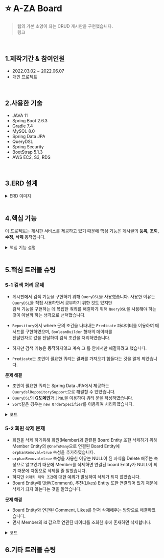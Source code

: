 # ⭐ A-ZA Board
> 웹의 기본 소양이 되는 CRUD 게시판을 구현했습니다.  
> 링크
<br>  

## 1.제작기간 & 참여인원  
- 2022.03.02 ~ 2022.06.07
- 개인 프로젝트
<br>

## 2.사용한 기술
- JAVA 11
- Spring Boot 2.6.3
- Gradle 7.4
- MySQL 8.0
- Spring Data JPA
- QueryDSL
- Spring Security
- BootStrap 5.1.3
- AWS EC2, S3, RDS
<br>

## 3.ERD 설계
<details>
<summary>ERD 이미지</summary>

<img src="https://user-images.githubusercontent.com/60730405/172790041-2d38a29b-210e-4e35-b77f-08b791484a8a.png" height="650px" width="750px">
</details>  

<br>

## 4.핵심 기능
이 프로젝트는 게시판 서비스를 제공하고 있기 때문에 핵심 기능은 게시글의 **등록**, **조회**, **수정**, **삭제** 동작입니다.  

<details>
<summary>핵심 기능 설명</summary>

### 4.1 전체 흐름
전체 흐름은 다음과 같습니다.  
이 흐름 안에서 **등록**, **조회**, **수정**, **삭제** 동작이 진행됩니다.  
<img src="https://user-images.githubusercontent.com/60730405/172858424-705cd5b1-33ca-4581-9f90-89e26eb68d6a.JPG" height="200px">

<details>
<summary>게시글 등록</summary>

#### Controller
<img src="https://user-images.githubusercontent.com/60730405/172861164-168637bb-9cef-4db2-b50e-b7a508f8ba09.JPG" height="400px">  
  
- BoardController에는 View에서 넘어온 데이터를 전달받아 처리합니다. ⭐ [코드 확인](https://github.com/moon-July5/SpringBoot_A-ZA/blob/d1c11ae1d7b3c8dd3141cb1908a8817f510a44c0/src/main/java/com/moon/aza/controller/BoardController.java#L81)
- 여기서 tid 변수는 `임시저장된 게시글 번호`입니다. 이것을 왜 따로 요청받아 처리하냐면 임시저장된 게시글을 불러와서  
완전히 작성 후, 실제 저장하게 된다면 임시저장된 게시글은 더 이상 사용하지 않을 것이기 때문에 삭제하기 위함입니다.  
  ⭐ [코드 확인](https://github.com/moon-July5/SpringBoot_A-ZA/blob/d1c11ae1d7b3c8dd3141cb1908a8817f510a44c0/src/main/java/com/moon/aza/controller/BoardController.java#L84)  
- 게시판으로 리다이렉트하도록 응답합니다. ⭐ [코드 확인](https://github.com/moon-July5/SpringBoot_A-ZA/blob/d1c11ae1d7b3c8dd3141cb1908a8817f510a44c0/src/main/java/com/moon/aza/controller/BoardController.java#L87)   

#### Service
<img src="https://user-images.githubusercontent.com/60730405/172870015-8e133740-7e6a-4b0a-9552-8f468bd3b972.JPG" height="450px">
  
**Entity 형태로 변환** ⭐ [코드 확인](https://github.com/moon-July5/SpringBoot_A-ZA/blob/d452c5def66ce0e2acb70a6ed7d56c31b9c5cb38/src/main/java/com/moon/aza/service/BoardService.java#L81)
- `BoardRepository`에 전달할 수 있도록 요청받은 DTO -> Entity 형태로 변환하는 메서드입니다.  

**실제 DB에 저장** ⭐ [코드 확인](https://github.com/moon-July5/SpringBoot_A-ZA/blob/d452c5def66ce0e2acb70a6ed7d56c31b9c5cb38/src/main/java/com/moon/aza/service/BoardService.java#L74)  
- `saveBoard()` 메서드를 통해 Entity 형태로 변환된 데이터를 `BoardRepository`로 전달합니다.  

#### Repository
<img src="https://user-images.githubusercontent.com/60730405/172872998-4599320b-3368-4753-9108-a1d05de0aa89.JPG" height="400px" width="800px">  

- Entity 형태의 데이터를 `save()` 메서드를 통해 실제 Database에 전달하여 저장합니다. ⭐ [코드 확인](https://github.com/moon-July5/SpringBoot_A-ZA/blob/d452c5def66ce0e2acb70a6ed7d56c31b9c5cb38/src/main/java/com/moon/aza/service/BoardService.java#L78)   
</details> 
  
<details>
<summary>게시글 조회</summary>

#### Controller
<img src="https://user-images.githubusercontent.com/60730405/172997868-e2e326b8-7a41-474b-93bd-b2560b5af39a.JPG" height="350px">

- 조회한 게시물의 내용을 가져오고 View에 전달합니다.  ⭐ [코드 확인](https://github.com/moon-July5/SpringBoot_A-ZA/blob/5bc189ded69c76239ac98b0a18e0f62f8152015b/src/main/java/com/moon/aza/controller/BoardController.java#L67)  
- 사용자를 나타내는 `member`가 null이 아닐 경우, 사용자가 조회한 게시물의 추천을 눌렀는지 확인하여 반영하도록 합니다. ⭐ [코드 확인](https://github.com/moon-July5/SpringBoot_A-ZA/blob/5bc189ded69c76239ac98b0a18e0f62f8152015b/src/main/java/com/moon/aza/controller/BoardController.java#L69)  
  
#### Service
<img src="https://user-images.githubusercontent.com/60730405/173000216-e20f98e0-cd69-4b51-a7f1-01a4624c8882.JPG" height="450px">
  
**실제 DB에서 조회** ⭐ [코드 확인](https://github.com/moon-July5/SpringBoot_A-ZA/blob/5bc189ded69c76239ac98b0a18e0f62f8152015b/src/main/java/com/moon/aza/service/BoardService.java#L93)  
- `BoardRepository`의 `getBoardWithAll()` 메서드로 조회한 게시글의 데이터들(게시글 내용, 댓글 수, 추천 수)을 모두 가져오도록 합니다.  

**DTO 형태로 변환** ⭐ [코드 확인](https://github.com/moon-July5/SpringBoot_A-ZA/blob/5bc189ded69c76239ac98b0a18e0f62f8152015b/src/main/java/com/moon/aza/service/BoardService.java#L160)
- 위에서 조회한 데이터들을 DTO 형태로 변환한 후에 반환하도록 합니다.  
  
#### Repository
<img src="https://user-images.githubusercontent.com/60730405/173001248-1451ef32-24a2-4609-9e0d-932366f70326.JPG" height="300px" width="800px"> 

- `@Query` 애너테이션으로 특정 게시물의 데이터를 조회하는 쿼리를 구현했습니다. ⭐ [코드 확인](https://github.com/moon-July5/SpringBoot_A-ZA/blob/5bc189ded69c76239ac98b0a18e0f62f8152015b/src/main/java/com/moon/aza/repository/BoardRepository.java#L28)
- 조회할 데이터는 게시물, 댓글 수, 추천 수이며, `left outer join`으로 기준 테이블인 `Board`와 대상 테이블인 `Comment`, `Likes`의 데이터를 누락 없이 가져오기 위함입니다.  
- `List<Object[]>` 형태로 반환하도록 합니다.  
</details>
  
<details>
<summary>게시글 수정/삭제</summary>

#### Controller
<img src="https://user-images.githubusercontent.com/60730405/173071970-d8207356-3007-49cc-8890-f39935c849de.JPG" height="420px" width="800px">

**게시글 수정**
- View에서 수정된 데이터를 받아 동작을 진행합니다. ⭐ [코드 확인](https://github.com/moon-July5/SpringBoot_A-ZA/blob/6f9a7bdbdb3df91a04bfb2c2eda25e1cbb41af2b/src/main/java/com/moon/aza/controller/BoardController.java#L93)  
- 수정이 정상적으로 동작하면 수정한 게시글로 리다이렉트하도록 합니다. 이때 페이지 번호와 게시글의 번호도 같이 전달하도록 합니다. ⭐ [코드 확인](https://github.com/moon-July5/SpringBoot_A-ZA/blob/6f9a7bdbdb3df91a04bfb2c2eda25e1cbb41af2b/src/main/java/com/moon/aza/controller/BoardController.java#L98)  

**게시글 삭제**
- View에서 게시글의 번호를 받아 삭제 동작을 진행합니다. 성공적으로 삭제가 되면 게시판으로 리다이렉트합니다. ⭐ [코드 확인](https://github.com/moon-July5/SpringBoot_A-ZA/blob/6f9a7bdbdb3df91a04bfb2c2eda25e1cbb41af2b/src/main/java/com/moon/aza/controller/BoardController.java#L102)

#### Service
<img src="https://user-images.githubusercontent.com/60730405/173076371-bdfbf34f-dccd-48fe-8e88-525fe476f280.JPG" height="370px">

**게시글 수정**
- 수정할 게시글이 존재하는지 조회합니다. 존재하면 `Title`과 `Contents`를 수정 후 다시 `BoardRepository`로 전달하여 저장합니다. ⭐ [코드 확인](https://github.com/moon-July5/SpringBoot_A-ZA/blob/6f9a7bdbdb3df91a04bfb2c2eda25e1cbb41af2b/src/main/java/com/moon/aza/service/BoardService.java#L104)

**게시글 삭제**
- 게시글의 번호를 `BoardRepository`로 전달하여 DB에 삭제 요청합니다. ⭐ [코드 확인](https://github.com/moon-July5/SpringBoot_A-ZA/blob/6f9a7bdbdb3df91a04bfb2c2eda25e1cbb41af2b/src/main/java/com/moon/aza/service/BoardService.java#L118)

#### Repository
<img src="https://user-images.githubusercontent.com/60730405/173079959-c707d992-0358-4993-9aa8-24ef7b0d7e66.JPG" height="370px">

**수정할 게시글 조회** ⭐ [코드 확인](https://github.com/moon-July5/SpringBoot_A-ZA/blob/6f9a7bdbdb3df91a04bfb2c2eda25e1cbb41af2b/src/main/java/com/moon/aza/service/BoardService.java#L105)
- `findById()` 메서드를 통해 특정 게시글의 번호로 DB에서 `Board`를 조회합니다.  

**게시글 수정 후 저장** ⭐ [코드 확인](https://github.com/moon-July5/SpringBoot_A-ZA/blob/6f9a7bdbdb3df91a04bfb2c2eda25e1cbb41af2b/src/main/java/com/moon/aza/service/BoardService.java#L113)
- `save()` 메서드를 통해 수정된 데이터를 다시 DB에 저장합니다.  

**게시글 삭제** ⭐ [코드 확인](https://github.com/moon-July5/SpringBoot_A-ZA/blob/6f9a7bdbdb3df91a04bfb2c2eda25e1cbb41af2b/src/main/java/com/moon/aza/service/BoardService.java#L118)
- `deleteById()` 메서드로 특정 게시글의 번호를 통해 DB에서 삭제합니다.
</details>
</details>

<br>
  
## 5.핵심 트러블 슈팅
### 5-1 검색 처리 문제
- 게시판에서 검색 기능을 구현하기 위해 `QueryDSL`을 사용했습니다. 사용한 이유는 `QueryDSL`을 직접 사용하면서 공부하기 위한 것도 있지만  
  검색 기능을 구현하는 데 복잡한 쿼리를 해결하기 위해 `QueryDSL`을 사용해야 하는 것이 아닐까 하는 생각으로 선택했습니다.  
  
- `Repository`에서 where 문의 조건을 나타내는 `Predicate` 파라미터를 이용하여 메서드를 구현하였으며, `BooleanBuilder` 형태의 데이터를  
  전달인자로 값을 전달하여 검색 조건을 처리하였습니다.  
- 하지만 검색 기능은 동작하지않고 계속 그 틀 안에서만 해결하려고 했습니다.  
- `Predicate`는 조인이 필요한 쿼리는 결과를 가져오기 힘들다는 것을 알게 되었습니다.   

**문제 해결**

- 조인이 필요한 쿼리는 Spring Data JPA에서 제공하는 `QuerydslRepositorySupport`으로 해결할 수 있었습니다.  
- `QueryDSL`의 **Q도메인**과 `JPQL`을 이용하여 쿼리 문을 작성하였습니다.  
- `Sort`같은 경우는 `new OrderSpecifier`를 이용하여 처리하였습니다.  
<details>
<summary>코드</summary>

```java
   /**
   * 게시글 검색 기능
   */
   @Override
    public Page<Object[]> searchBoard(BooleanBuilder booleanBuilder, Pageable pageable) {
        QBoard qBoard = QBoard.board;
        QComment qComment = QComment.comment;
        QLikes qLikes = QLikes.likes;

        JPQLQuery<Board> jpqlQuery = from(qBoard);
        jpqlQuery.leftJoin(qComment).on(qComment.board.eq(qBoard));
        jpqlQuery.leftJoin(qLikes).on(qLikes.board.eq(qBoard));

        JPQLQuery<Tuple> tuple = jpqlQuery.select(qBoard, qComment.countDistinct(), qLikes.countDistinct());
        tuple.where(booleanBuilder);
        tuple.groupBy(qBoard);

        Sort sort = pageable.getSort();
        sort.stream().forEach(order -> {
            Order direction = order.isAscending()? Order.ASC : Order.DESC;
            String property = order.getProperty();

            PathBuilder orderByExpression = new PathBuilder(Board.class, "board");
            tuple.orderBy(new OrderSpecifier(direction, orderByExpression.get(property)));
        });

        long count = tuple.fetchCount();

        tuple.offset(pageable.getOffset());
        tuple.limit(pageable.getPageSize());

        List<Tuple> result = tuple.fetch();

        Page<Object[]> page = new PageImpl<>(result.stream().map(t -> t.toArray()).collect(Collectors.toList()),
                pageable, count);
        return page;
    }
```
</details>

### 5-2 회원 삭제 문제
- 회원을 삭제 하기위해 회원(Member)과 관련된 Board Entity 또한 삭제하기 위해 Member Entity의 `@OneToMany`으로 연결된 Board Entity에  
  `orphanRemoval=true` 속성을 추가하였습니다.  
- `orphanRemoval=true` 속성을 사용한 이유는 NULL이 된 자식을 Delete 해주는 속성으로 알고있기 때문에 Member를 삭제하면 연결된 board Entity가 NULL이 되기 때문에 자동으로 삭제될 줄 알았습니다.  
- 하지만 `외래키 제약 조건`에 대한 예외가 발생하여 삭제가 되지 않았습니다.  
- Board Entity에 댓글(Comment), 추천(Likes) Entity 또한 연결되어 있기 때문에 삭제가 되지 않는다는 것을 알았습니다.  
  
**문제 해결**  
  
- Board Entity와 연관된 Comment, Likes를 먼저 삭제해주는 방향으로 해결하였습니다.  
- 먼저 Member의 id 값으로 연관된 데이터를 조회한 후에 존재하면 삭제합니다.  
<details>
<summary>코드</summary>

```java
   /**
   * 회원 삭제
   */
  public void deleteMember(Member member){
        List<Long> boardIds = boardRepository.findByMemberId(member.getId());
        List<Long> likesIds = likesRepository.findByMemberId(member.getId());
        List<Long> commentIds = commentRepository.findByMemberId(member.getId());
        if(!commentIds.isEmpty()){
            commentRepository.deleteAllByIdIn(commentIds);
        }
        if(!likesIds.isEmpty()){
            likesRepository.deleteAllByIdIn(likesIds);
        }
        if(!boardIds.isEmpty()){
            boardRepository.deleteAllByIdIn(boardIds);
        }
        memberRepository.deleteById(member.getId());
    }
```
</details>

## 6.기타 트러블 슈팅

